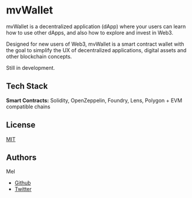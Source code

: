 # mvWallet

mvWallet is a decentralized application (dApp) where your users can learn how to use other dApps, and also how to explore and invest in Web3.

Designed for new users of Web3, mvWallet is a smart contract wallet with the goal to simplify the UX of decentralized applications, digital assets and other blockchain concepts.

Still in development.

## Tech Stack

**Smart Contracts:** Solidity, OpenZeppelin, Foundry, Lens, Polygon + EVM compatible chains

## License

[MIT](https://choosealicense.com/licenses/mit/)

## Authors

Mel

- [Github](https://github.com/angelmc32)
- [Twitter](https://twitter.com/AngelMelendezC)
